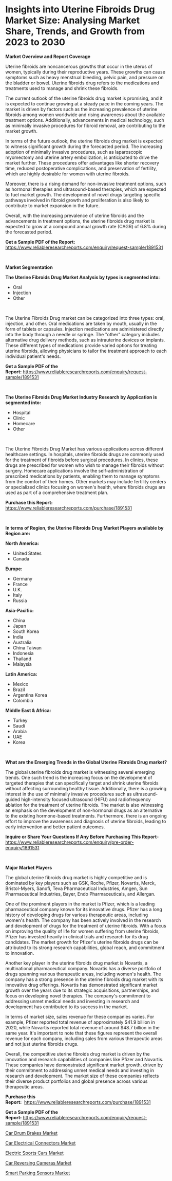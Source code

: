 <p><h1>Insights into Uterine Fibroids Drug Market Size: Analysing Market Share, Trends, and Growth from 2023 to 2030</h1></p><p><strong>Market Overview and Report Coverage</strong></p>
<p><p>Uterine fibroids are noncancerous growths that occur in the uterus of women, typically during their reproductive years. These growths can cause symptoms such as heavy menstrual bleeding, pelvic pain, and pressure on the bladder or bowel. Uterine fibroids drug refers to the medications and treatments used to manage and shrink these fibroids.</p><p>The current outlook of the uterine fibroids drug market is promising, and it is expected to continue growing at a steady pace in the coming years. The market is driven by factors such as the increasing prevalence of uterine fibroids among women worldwide and rising awareness about the available treatment options. Additionally, advancements in medical technology, such as minimally invasive procedures for fibroid removal, are contributing to the market growth.</p><p>In terms of the future outlook, the uterine fibroids drug market is expected to witness significant growth during the forecasted period. The increasing adoption of minimally invasive procedures, such as laparoscopic myomectomy and uterine artery embolization, is anticipated to drive the market further. These procedures offer advantages like shorter recovery time, reduced postoperative complications, and preservation of fertility, which are highly desirable for women with uterine fibroids.</p><p>Moreover, there is a rising demand for non-invasive treatment options, such as hormonal therapies and ultrasound-based therapies, which are expected to fuel market growth. The development of novel drugs targeting specific pathways involved in fibroid growth and proliferation is also likely to contribute to market expansion in the future.</p><p>Overall, with the increasing prevalence of uterine fibroids and the advancements in treatment options, the uterine fibroids drug market is expected to grow at a compound annual growth rate (CAGR) of 6.8% during the forecasted period.</p></p>
<p><strong>Get a Sample PDF of the Report:</strong> <a href="https://www.reliableresearchreports.com/enquiry/request-sample/1891531">https://www.reliableresearchreports.com/enquiry/request-sample/1891531</a></p>
<p>&nbsp;</p>
<p><strong>Market Segmentation</strong></p>
<p><strong>The Uterine Fibroids Drug Market Analysis by types is segmented into:</strong></p>
<p><ul><li>Oral</li><li>Injection</li><li>Other</li></ul></p>
<p>&nbsp;</p>
<p><p>The Uterine Fibroids Drug market can be categorized into three types: oral, injection, and other. Oral medications are taken by mouth, usually in the form of tablets or capsules. Injection medications are administered directly into the body through a needle or syringe. The "other" category includes alternative drug delivery methods, such as intrauterine devices or implants. These different types of medications provide varied options for treating uterine fibroids, allowing physicians to tailor the treatment approach to each individual patient's needs.</p></p>
<p><strong>Get a Sample PDF of the Report:</strong>&nbsp;<a href="https://www.reliableresearchreports.com/enquiry/request-sample/1891531">https://www.reliableresearchreports.com/enquiry/request-sample/1891531</a></p>
<p>&nbsp;</p>
<p><strong>The Uterine Fibroids Drug Market Industry Research by Application is segmented into:</strong></p>
<p><ul><li>Hospital</li><li>Clinic</li><li>Homecare</li><li>Other</li></ul></p>
<p>&nbsp;</p>
<p><p>The Uterine Fibroids Drug Market has various applications across different healthcare settings. In hospitals, uterine fibroids drugs are commonly used for the treatment of fibroids before surgical procedures. In clinics, these drugs are prescribed for women who wish to manage their fibroids without surgery. Homecare applications involve the self-administration of prescribed medications by patients, enabling them to manage symptoms from the comfort of their homes. Other markets may include fertility centers or specialized clinics focusing on women's health, where fibroids drugs are used as part of a comprehensive treatment plan.</p></p>
<p><strong>Purchase this Report:</strong>&nbsp; <a href="https://www.reliableresearchreports.com/purchase/1891531">https://www.reliableresearchreports.com/purchase/1891531</a></p>
<p>&nbsp;</p>
<p><strong>In terms of Region, the Uterine Fibroids Drug Market Players available by Region are:</strong></p>
<p>
    <p> <strong> North America: </strong>
        <ul>
            <li>United States</li>
            <li>Canada</li>
        </ul>
        </p> 
    <p> <strong> Europe: </strong>
        <ul>
            <li>Germany</li>
            <li>France</li>
            <li>U.K.</li>
            <li>Italy</li>
            <li>Russia</li>
        </ul>
        </p> 
    <p> <strong> Asia-Pacific: </strong>
        <ul>
            <li>China</li>
            <li>Japan</li>
            <li>South Korea</li>
            <li>India</li>
            <li>Australia</li>
            <li>China Taiwan</li>
            <li>Indonesia</li>
            <li>Thailand</li>
            <li>Malaysia</li>
        </ul>
        </p> 
    <p> <strong> Latin America: </strong>
        <ul>
            <li>Mexico</li>
            <li>Brazil</li>
            <li>Argentina Korea</li>
            <li>Colombia</li>
        </ul>
        </p> 
    <p> <strong> Middle East & Africa: </strong>
        <ul>
            <li>Turkey</li>
            <li>Saudi</li>
            <li>Arabia</li>
            <li>UAE</li>
            <li>Korea</li>
        </ul>
    </p>
    </p>
<p>&nbsp;</p>
<p><strong>What are the Emerging Trends in the Global Uterine Fibroids Drug market?</strong></p>
<p><p>The global uterine fibroids drug market is witnessing several emerging trends. One such trend is the increasing focus on the development of targeted therapies that can specifically target and shrink uterine fibroids without affecting surrounding healthy tissue. Additionally, there is a growing interest in the use of minimally invasive procedures such as ultrasound-guided high-intensity focused ultrasound (HIFU) and radiofrequency ablation for the treatment of uterine fibroids. The market is also witnessing an emphasis on the development of non-hormonal drugs as an alternative to the existing hormone-based treatments. Furthermore, there is an ongoing effort to improve the awareness and diagnosis of uterine fibroids, leading to early intervention and better patient outcomes.</p></p>
<p><strong>Inquire or Share Your Questions If Any Before Purchasing This Report</strong>- <a href="https://www.reliableresearchreports.com/enquiry/pre-order-enquiry/1891531">https://www.reliableresearchreports.com/enquiry/pre-order-enquiry/1891531</a></p>
<p>&nbsp;</p>
<p><strong>Major Market Players</strong></p>
<p><p>The global uterine fibroids drug market is highly competitive and is dominated by key players such as GSK, Roche, Pfizer, Novartis, Merck, Bristol-Myers, Sanofi, Teva Pharmaceutical Industries, Amgen, Sun Pharmaceutical Industries, Bayer, Endo Pharmaceuticals, and Allergan.</p><p>One of the prominent players in the market is Pfizer, which is a leading pharmaceutical company known for its innovative drugs. Pfizer has a long history of developing drugs for various therapeutic areas, including women's health. The company has been actively involved in the research and development of drugs for the treatment of uterine fibroids. With a focus on improving the quality of life for women suffering from uterine fibroids, Pfizer has invested heavily in clinical trials and research for its drug candidates. The market growth for Pfizer's uterine fibroids drugs can be attributed to its strong research capabilities, global reach, and commitment to innovation.</p><p>Another key player in the uterine fibroids drug market is Novartis, a multinational pharmaceutical company. Novartis has a diverse portfolio of drugs spanning various therapeutic areas, including women's health. The company has a strong presence in the uterine fibroids drug market with its innovative drug offerings. Novartis has demonstrated significant market growth over the years due to its strategic acquisitions, partnerships, and focus on developing novel therapies. The company's commitment to addressing unmet medical needs and investing in research and development has contributed to its success in the market.</p><p>In terms of market size, sales revenue for these companies varies. For example, Pfizer reported total revenue of approximately $41.9 billion in 2020, while Novartis reported total revenue of around $48.7 billion in the same year. It's important to note that these figures represent the overall revenue for each company, including sales from various therapeutic areas and not just uterine fibroids drugs.</p><p>Overall, the competitive uterine fibroids drug market is driven by the innovation and research capabilities of companies like Pfizer and Novartis. These companies have demonstrated significant market growth, driven by their commitment to addressing unmet medical needs and investing in research and development. The market size of these companies reflects their diverse product portfolios and global presence across various therapeutic areas.</p></p>
<p><strong>Purchase this Report:</strong>&nbsp;&nbsp;<a href="https://www.reliableresearchreports.com/purchase/1891531">https://www.reliableresearchreports.com/purchase/1891531</a></p>
<p></p>
<p><strong>Get a Sample PDF of the Report:</strong>&nbsp;<a href="https://www.reliableresearchreports.com/enquiry/request-sample/1891531">https://www.reliableresearchreports.com/enquiry/request-sample/1891531</a></p>
<p><p><a href="https://medium.com/@azadyoi012547/car-drum-brakes-market-size-and-market-trends-complete-industry-overview-2023-to-2030-faf98481b0b4">Car Drum Brakes Market</a></p><p><a href="https://medium.com/@abdulkazi7580/car-electrical-connectors-market-share-evolution-and-market-growth-trends-2023-2030-36b04f955ff7">Car Electrical Connectors Market</a></p><p><a href="https://medium.com/@adibooy632501/electric-sports-cars-market-size-and-market-trends-complete-industry-overview-2023-to-2030-9d47d734ffdc">Electric Sports Cars Market</a></p><p><a href="https://medium.com/@adiroy75486/car-reversing-cameras-market-report-reveals-the-latest-trends-and-growth-opportunities-of-this-25d1000a048e">Car Reversing Cameras Market</a></p><p><a href="https://medium.com/@rfadda741254/smart-parking-sensors-market-size-cagr-trends-2024-2030-1bc425fd80e9">Smart Parking Sensors Market</a></p></p>